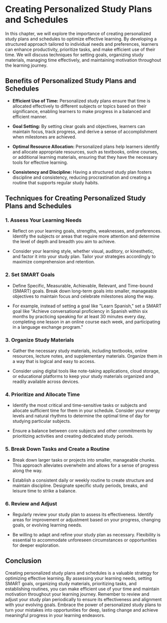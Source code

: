 Creating Personalized Study Plans and Schedules
==========================================================

In this chapter, we will explore the importance of creating personalized study plans and schedules to optimize effective learning. By developing a structured approach tailored to individual needs and preferences, learners can enhance productivity, prioritize tasks, and make efficient use of their time. We will discuss techniques for setting goals, organizing study materials, managing time effectively, and maintaining motivation throughout the learning journey.

Benefits of Personalized Study Plans and Schedules
--------------------------------------------------

* **Efficient Use of Time:** Personalized study plans ensure that time is allocated effectively to different subjects or topics based on their significance, enabling learners to make progress in a balanced and efficient manner.

* **Goal Setting:** By setting clear goals and objectives, learners can maintain focus, track progress, and derive a sense of accomplishment when milestones are achieved.

* **Optimal Resource Allocation:** Personalized plans help learners identify and allocate appropriate resources, such as textbooks, online courses, or additional learning materials, ensuring that they have the necessary tools for effective learning.

* **Consistency and Discipline:** Having a structured study plan fosters discipline and consistency, reducing procrastination and creating a routine that supports regular study habits.

Techniques for Creating Personalized Study Plans and Schedules
--------------------------------------------------------------

### 1. Assess Your Learning Needs

* Reflect on your learning goals, strengths, weaknesses, and preferences. Identify the subjects or areas that require more attention and determine the level of depth and breadth you aim to achieve.

* Consider your learning style, whether visual, auditory, or kinesthetic, and factor it into your study plan. Tailor your strategies accordingly to maximize comprehension and retention.

### 2. Set SMART Goals

* Define Specific, Measurable, Achievable, Relevant, and Time-bound (SMART) goals. Break down long-term goals into smaller, manageable objectives to maintain focus and celebrate milestones along the way.

* For example, instead of setting a goal like "Learn Spanish," set a SMART goal like "Achieve conversational proficiency in Spanish within six months by practicing speaking for at least 30 minutes every day, completing one lesson in an online course each week, and participating in a language exchange program."

### 3. Organize Study Materials

* Gather the necessary study materials, including textbooks, online resources, lecture notes, and supplementary materials. Organize them in a way that is logical and easy to access.

* Consider using digital tools like note-taking applications, cloud storage, or educational platforms to keep your study materials organized and readily available across devices.

### 4. Prioritize and Allocate Time

* Identify the most critical and time-sensitive tasks or subjects and allocate sufficient time for them in your schedule. Consider your energy levels and natural rhythms to determine the optimal time of day for studying particular subjects.

* Ensure a balance between core subjects and other commitments by prioritizing activities and creating dedicated study periods.

### 5. Break Down Tasks and Create a Routine

* Break down larger tasks or projects into smaller, manageable chunks. This approach alleviates overwhelm and allows for a sense of progress along the way.

* Establish a consistent daily or weekly routine to create structure and maintain discipline. Designate specific study periods, breaks, and leisure time to strike a balance.

### 6. Review and Adjust

* Regularly review your study plan to assess its effectiveness. Identify areas for improvement or adjustment based on your progress, changing goals, or evolving learning needs.

* Be willing to adapt and refine your study plan as necessary. Flexibility is essential to accommodate unforeseen circumstances or opportunities for deeper exploration.

Conclusion
----------

Creating personalized study plans and schedules is a valuable strategy for optimizing effective learning. By assessing your learning needs, setting SMART goals, organizing study materials, prioritizing tasks, and establishing routines, you can make efficient use of your time and maintain motivation throughout your learning journey. Remember to review and adjust your study plan periodically to ensure its effectiveness and alignment with your evolving goals. Embrace the power of personalized study plans to turn your mistakes into opportunities for deep, lasting change and achieve meaningful progress in your learning endeavors.
